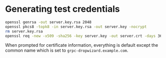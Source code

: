 # Generating test credentials

```bash
openssl genrsa -out server.key.rsa 2048
openssl pkcs8 -topk8 -in server.key.rsa -out server.key -nocrypt
rm server.key.rsa
openssl req -new -x509 -sha256 -key server.key -out server.crt -days 3650
```

When prompted for certificate information, everything is default except the
common name which is set to `grpc-dropwizard.example.com`.
